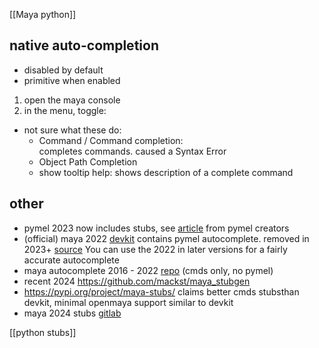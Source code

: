 [[Maya python]]

## native auto-completion
- disabled by default
- primitive when enabled

1. open the maya console 
2. in the menu, toggle: 

- not sure what these do: 
	- Command / Command completion: 	  
		  completes commands. caused a Syntax Error
	- Object Path Completion
	- show tooltip help: shows description of a complete command

## other
- pymel 2023 now includes stubs, see [article](https://dev.to/chadrik/pymels-new-type-stubs-2die) from pymel creators
- (official) maya 2022 [devkit](https://aps.autodesk.com/developer/overview/maya) contains pymel autocomplete. removed in 2023+ [source](https://forums.autodesk.com/t5/maya-programming/maya-2023-devkit-missing-pymel-completion-stubs/td-p/11464367)
  You can use the 2022 in later versions for a fairly accurate autocomplete
- maya autocomplete 2016 - 2022 [repo](https://github.com/roureOsso/MayaAutocomplete) (cmds only, no pymel)
- recent 2024 https://github.com/mackst/maya_stubgen
- https://pypi.org/project/maya-stubs/ claims better cmds stubsthan devkit, minimal openmaya support similar to devkit
- maya 2024 stubs [gitlab](https://gitlab.com/maya-stub-files-release/mayastubfiles_public_release/-/releases/v1.0.0)

[[python stubs]]